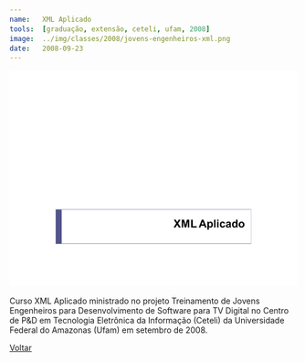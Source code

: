 ```yaml
---
name:  	XML Aplicado
tools: 	[graduação, extensão, ceteli, ufam, 2008]
image: 	../img/classes/2008/jovens-engenheiros-xml.png
date: 	2008-09-23
---
```


![](../img/classes/2008/jovens-engenheiros-xml.png)

Curso XML Aplicado ministrado no projeto Treinamento de Jovens Engenheiros para Desenvolvimento de Software para TV Digital no Centro de P&D em Tecnologia Eletrônica da Informação (Ceteli) da Universidade Federal do Amazonas (Ufam) em setembro de 2008.

<p class="text-center">
	<a class="btn btn-outline-primary mt-1" href="{{ site.baseurl }}/classes/">Voltar</a>
</p>